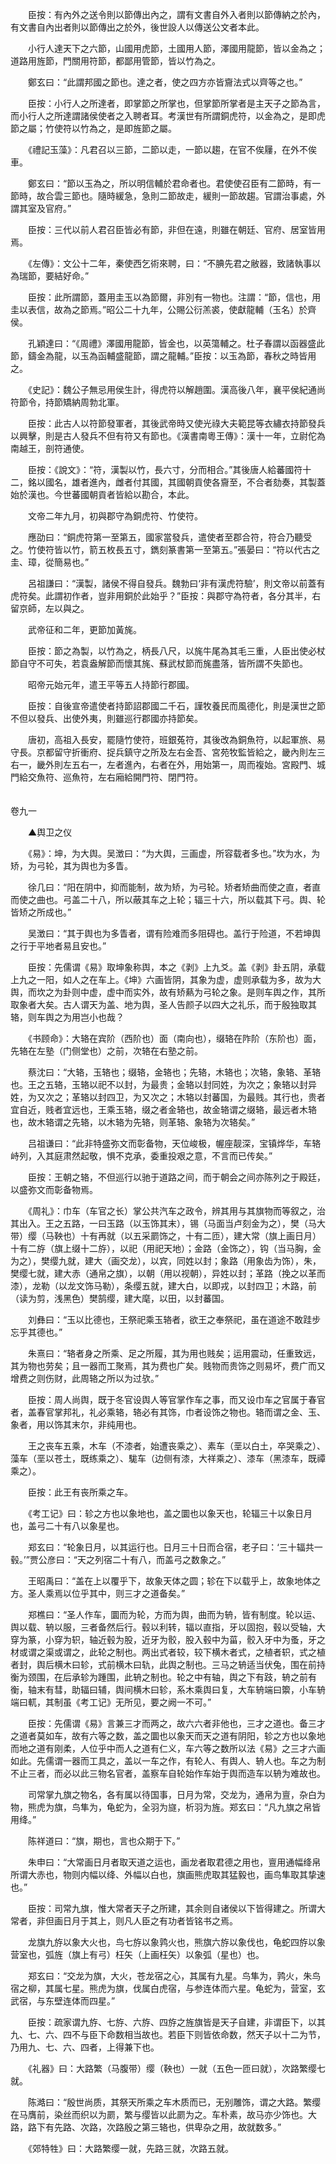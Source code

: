 <!-- { "loadSidebar": true } -->
　　臣按：有內外之送令則以節傳出內之，謂有文書自外入者則以節傳納之於內，有文書自內出者則以節傳出之於外，後世設人以傳送公文者本此。

　　小行人達天下之六節，山國用虎節，土國用人節，澤國用龍節，皆以金為之；道路用旌節，門關用符節，都鄙用管節，皆以竹為之。

　　鄭玄曰：“此謂邦國之節也。達之者，使之四方亦皆齎法式以齊等之也。”

　　臣按：小行人之所達者，即掌節之所掌也，但掌節所掌者是主天子之節為言，而小行人之所達謂諸侯使者之入聘者耳。考漢世有所謂銅虎符，以金為之，是即虎節之屬；竹使符以竹為之，是即旌節之屬。

　　《禮記玉藻》：凡君召以三節，二節以走，一節以趨，在官不俟屨，在外不俟車。

　　鄭玄曰：“節以玉為之，所以明信輔於君命者也。君使使召臣有二節時，有一節時，故合雲三節也。隨時緩急，急則二節故走，緩則一節故趨。官謂治事處，外謂其室及官府。”

　　臣按：三代以前人君召臣皆必有節，非但在遠，則雖在朝廷、官府、居室皆用焉。

　　《左傳》：文公十二年，秦使西乞術來聘，曰：“不腆先君之敝器，致諸執事以為瑞節，要結好命。”

　　臣按：此所謂節，蓋用圭玉以為節爾，非別有一物也。注謂：“節，信也，用圭以表信，故為之節焉。”昭公二十九年，公賜公衍羔裘，使獻龍輔（玉名）於齊侯。

　　孔穎達曰：“《周禮》澤國用龍節，皆金也，以英簜輔之。杜子春謂以函器盛此節，鑄金為龍，以玉為函輔盛龍節，謂之龍輔。”臣按：以玉為節，春秋之時皆用之。

　　《史記》：魏公子無忌用侯生計，得虎符以解趙圍。漢高後八年，襄平侯紀通尚符節令，持節矯納周勃北軍。

　　臣按：此古人以符節發軍者，其後武帝時又使光祿大夫範昆等衣繡衣持節發兵以興擊，則是古人發兵不但有符又有節也。《漢書南粵王傳》：漢十一年，立尉佗為南越王，剖符通使。

　　臣按：《說文》：“符，漢製以竹，長六寸，分而相合。”其後唐人給蕃國符十二，銘以國名，雄者進內，雌者付其國，其國朝貢使各齎至，不合者劾奏，其製蓋始於漢也。今世蕃國朝貢者皆給以勘合，本此。

　　文帝二年九月，初與郡守為銅虎符、竹使符。

　　應劭曰：“銅虎符第一至第五，國家當發兵，遣使者至郡合符，符合乃聽受之。竹使符皆以竹，箭五枚長五寸，鐫刻篆書第一至第五。”張晏曰：“符以代古之圭、璋，從簡易也。”

　　呂祖謙曰：“漢製，諸侯不得自發兵。魏勃曰‘非有漢虎符驗’，則文帝以前蓋有虎符矣。此謂初作者，豈非用銅於此始乎？”臣按：與郡守為符者，各分其半，右留京師，左以與之。

　　武帝征和二年，更節加黃旄。

　　臣按：節之為製，以竹為之，柄長八尺，以旄牛尾為其毛三重，人臣出使必杖節自守不可失，若袁盎解節而懷其旄、蘇武杖節而旄盡落，皆所謂不失節也。

　　昭帝元始元年，遣王平等五人持節行郡國。

　　臣按：自後宣帝遣使者持節詔郡國二千石，謹牧養民而風德化，則是漢世之節不但以發兵、出使外夷，則雖巡行郡國亦持節矣。

　　唐初，高祖入長安，罷隨竹使符，班銀菟符，其後改為銅魚符，以起軍旅、易守長。京都留守折衝府、捉兵鎮守之所及左右金吾、宮苑牧監皆給之，畿內則左三右一，畿外則左五右一，左者進內，右者在外，用始第一，周而複始。宮殿門、城門給交魚符、巡魚符，左右廂給開門符、閉門符。  
　 

卷九一

　　▲舆卫之仪

　　《易》：坤，为大舆。吴澂曰：“为大舆，三画虚，所容载者多也。”坎为水，为矫，为弓轮，其为舆也为多眚。

　　徐几曰：“阳在阴中，抑而能制，故为矫，为弓轮。矫者矫曲而使之直，者直而使之曲也。弓盖二十八，所以蔽其车之上轮；辐三十六，所以载其下弓。舆、轮皆矫之所成也。”

　　吴澂曰：“其于舆也为多眚者，谓有险难而多阻碍也。盖行于险道，不若坤舆之行于平地者易且安也。”

　　臣按：先儒谓《易》取坤象称舆，本之《剥》上九爻。盖《剥》卦五阴，承载上九之一阳，如人之在车上。《坤》六画皆阴，其象为虚，虚则承载为多，故为大舆，而坎之为卦则中虚，虚中而实外，故有矫爇为弓轮之象。是则车舆之作，其所取象者大矣。古人谓天为盖、地为舆，圣人告颜子以四大之礼乐，而于殷独取其辂，则车舆之为用岂小也哉？

　　《书顾命》：大辂在宾阶（西阶也）面（南向也），缀辂在阼阶（东阶也）面，先辂在左塾（门侧堂也）之前，次辂在右塾之前。

　　蔡沈曰：“大辂，玉辂也；缀辂，金辂也；先辂，木辂也；次辂，象辂、革辂也。王之五辂，玉辂以祀不以封，为最贵；金辂以封同姓，为次之；象辂以封异姓，为又次之；革辂以封四卫，为又次之；木辂以封蕃国，为最贱。其行也，贵者宜自近，贱者宜远也，王乘玉辂，缀之者金辂也，故金辂谓之缀辂，最远者木辂也，故木辂谓之先辂，以木辂为先辂，则革辂、象辂为次辂矣。”

　　吕祖谦曰：“此非特盛弥文而彰备物，天位峻极，幄座靓深，宝镇烨华，车辂峙列，入其庭肃然起敬，惧不克承，委重投艰之意，不言而已传矣。”

　　臣按：王朝之辂，不但巡行以驰于道路之间，而于朝会之间亦陈列之于殿廷，以盛弥文而彰备物焉。

　　《周礼》：巾车（车官之长）掌公共汽车之政令，辨其用与其旗物而等叙之，治其出入。王之五路，一曰玉路（以玉饰其末），锡（马面当卢刻金为之），樊（马大带）缨（马鞅也）十有再就（以五采罽饰之，十有二匝），建大常（旗上画日月）十有二斿（旗上缀十二斿），以祀（用祀天地）；金路（金饰之），钩（当马胸，金为之），樊缨九就，建大（画交龙），以宾，同姓以封；象路（用象齿为饰），朱，樊缨七就，建大赤（通帛之旗），以朝（用以视朝），异姓以封；革路（挽之以革而漆），龙勒（以龙文饰马勒），条缨五就，建大白，以即戎，以封四卫；木路，前（读为剪，浅黑色）樊鹄缨，建大麾，以田，以封蕃国。

　　刘彝曰：“玉以比德也，王祭祀乘玉辂者，欲王之奉祭祀，虽在道途不敢跬步忘乎其德也。”

　　朱熹曰：“辂者身之所乘、足之所履，其为用也贱矣；运用震动，任重致远，其为物也劳矣；且一器而工聚焉，其为费也广矣。贱物而贵饰之则易坏，费广而又增费之则伤财，此周辂之所以为过欤。”

　　臣按：周人尚舆，既于冬官设舆人等官掌作车之事，而又设巾车之官属于春官者，盖春官掌邦礼，礼必乘辂，辂必有其饰，巾者设饰之物也。辂而谓之金、玉、象者，用以饰其末尔，非纯用也。

　　王之丧车五乘，木车（不漆者，始遭丧乘之）、素车（垩以白土，卒哭乘之）、藻车（垩以苍土，既练乘之）、駹车（边侧有漆，大祥乘之）、漆车（黑漆车，既禫乘之）。

　　臣按：此王有丧所乘之车。

　　《考工记》曰：轸之方也以象地也，盖之圜也以象天也，轮辐三十以象日月也，盖弓二十有八以象星也。

　　郑玄曰：“轮象日月，以其运行也。日月三十日而合宿，老子曰：‘三十辐共一毂。’”贾公彦曰：“天之列宿二十有八，而盖弓之数象之。”

　　王昭禹曰：“盖在上以覆乎下，故象天体之圆；轸在下以载乎上，故象地体之方。圣人乘焉以位乎其中，则三才之道备矣。”

　　郑樵曰：“圣人作车，圜而为轮，方而为舆，曲而为辀，皆有制度。轮以运、舆以载、辀以服，三者备然后行。毂以利转，辐以直指，牙以固抱，毂以受轴，大穿为篆，小穿为轵，轴近毂为股，近牙为骹，股入毂中为菑，骹入牙中为蚤，牙之材或谓之渠或谓之，此轮之制也。两出式者较，较下横木者式，之植者轵，式之植者封，舆后横木曰轸，式前横木曰轨，此舆之制也。三马之辀适当伏兔，围在前持衡为颈围，在后承轸为踵围，此辀之制也。轮之中有轴，舆之下有跂，辀之前有衡，轴末有彗，助辐曰辅，舆间横木曰轸，系木乘舆曰复，大车辀端曰籞，小车辀端曰軏，其制虽《考工记》无所见，要之阙一不可。”

　　臣按：先儒谓《易》言兼三才而两之，故六六者非他也，三才之道也。备三才之道者莫如车，故有六等之数，盖之圜也以象天而天之道有阴阳，轸之方也以象地而地之道有刚柔，人位乎中而人之道有仁义，车六等之数所以法《易》之三才六画如此。先儒谓一器而工具之，盖以一车之作，有轮人、有舆人、辀人也。车之为制不止三者，而必以此三物名官者，盖察车自轮始作车始于舆而造车以辀为难故也。

　　司常掌九旗之物名，各有属以待国事，日月为常，交龙为，通帛为亶，杂白为物，熊虎为旗，鸟隼为，龟蛇为，全羽为旞，析羽为旌。郑玄曰：“凡九旗之帛皆用绛。”

　　陈祥道曰：“旗，期也，言也众期于下。”

　　朱申曰：“大常画日月者取天道之运也，画龙者取君德之用也，亶用通幅绛帛所谓大赤也，物则内幅以绛、外幅以白也，旗画熊虎取其猛毅也，画鸟隼取其挚速也。”

　　臣按：司常九旗，惟大常者天子之所建，其余则自诸侯以下皆得建之。所谓大常者，非但画日月于其上，则凡人臣之有功者皆铭书之焉。

　　龙旗九斿以象大火也，鸟七斿以象鹑火也，熊旗六斿以象伐也，龟蛇四斿以象营室也，弧旌（旗上有弓）枉矢（上画枉矢）以象弧（星也）也。

　　郑玄曰：“交龙为旗，大火，苍龙宿之心，其属有九星。鸟隼为，鹑火，朱鸟宿之柳，其属七星。熊虎为旗，伐属白虎宿，与参连体而六星。龟蛇为，营室，玄武宿，与东壁连体而四星。”

　　臣按：疏家谓九斿、七斿、六斿、四斿之旌旗皆是天子自建，非谓臣下，以其九、七、六、四不与臣下命数相当故也。若臣下则皆依命数，然天子以十二为节，乃用九、七、六、四者，上得兼下也。

　　《礼器》曰：大路繁（马腹带）缨（鞅也）一就（五色一匝曰就），次路繁缨七就。

　　陈澔曰：“殷世尚质，其祭天所乘之车木质而已，无别雕饰，谓之大路。繁缨在马膺前，染丝而织以为罽，繁与缨皆以此罽为之。车朴素，故马亦少饰也。大路，路下有先路、次路，次路殷之第三辂也，供卑杂之用，故就数多。”

　　《郊特牲》曰：大路繁缨一就，先路三就，次路五就。

